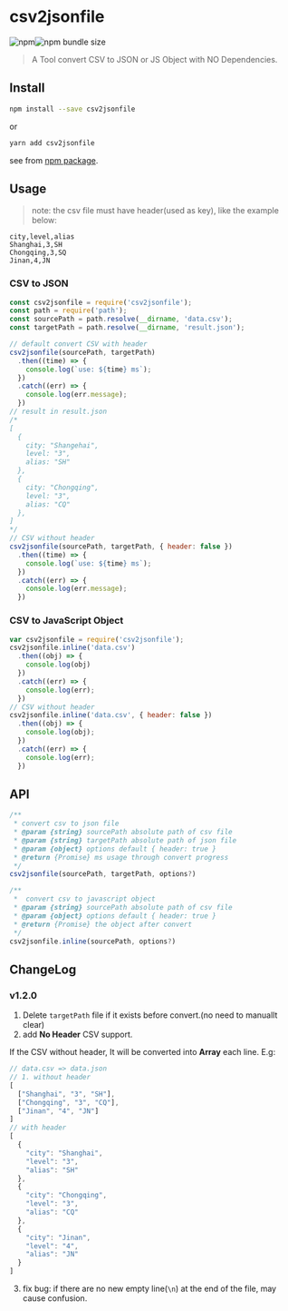 # csv2jsonfile

![npm](https://img.shields.io/npm/dm/csv2jsonfile)![npm bundle size](https://img.shields.io/bundlephobia/min/csv2jsonfile)

> A Tool convert CSV to JSON or JS Object with NO Dependencies.

## Install

```bash
npm install --save csv2jsonfile
```
or
```bash
yarn add csv2jsonfile
```
see from [npm package](https://npmjs.org/package/csv2jsonfile).

## Usage

> note: the csv file must have header(used as key), like the example below:
```
city,level,alias
Shanghai,3,SH
Chongqing,3,SQ
Jinan,4,JN 
```

### CSV to JSON
```javascript
const csv2jsonfile = require('csv2jsonfile');
const path = require('path');
const sourcePath = path.resolve(__dirname, 'data.csv'); 
const targetPath = path.resolve(__dirname, 'result.json');

// default convert CSV with header
csv2jsonfile(sourcePath, targetPath)
  .then((time) => {
    console.log(`use: ${time} ms`);
  })
  .catch((err) => {
    console.log(err.message);
  })
// result in result.json
/*
[
  {
    city: "Shangehai",
    level: "3",
    alias: "SH"
  },
  {
    city: "Chongqing",
    level: "3",
    alias: "CQ"
  },
]
*/
// CSV without header
csv2jsonfile(sourcePath, targetPath, { header: false })
  .then((time) => {
    console.log(`use: ${time} ms`);
  })
  .catch((err) => {
    console.log(err.message);
  })
```

### CSV to JavaScript Object

```javascript
var csv2jsonfile = require('csv2jsonfile');
csv2jsonfile.inline('data.csv')
  .then((obj) => {
    console.log(obj)
  })
  .catch((err) => {
    console.log(err);
  })
// CSV without header
csv2jsonfile.inline('data.csv', { header: false })
  .then((obj) => {
    console.log(obj);
  })
  .catch((err) => {
    console.log(err);
  })
```
## API

```javascript
/**
 * convert csv to json file
 * @param {string} sourcePath absolute path of csv file 
 * @param {string} targetPath absolute path of json file
 * @param {object} options default { header: true }
 * @return {Promise} ms usage through convert progress
 */
csv2jsonfile(sourcePath, targetPath, options?)

/**
 *  convert csv to javascript object
 * @param {string} sourcePath absolute path of csv file
 * @param {object} options default { header: true }
 * @return {Promise} the object after convert
 */
csv2jsonfile.inline(sourcePath, options?)
```
## ChangeLog

### v1.2.0
1. Delete `targetPath` file if it exists before convert.(no need to manuallt clear)
2. add **No Header** CSV support.

If the CSV without header, It will be converted into **Array** each line.
E.g:

```javascript
// data.csv => data.json
// 1. without header
[
  ["Shanghai", "3", "SH"],
  ["Chongqing", "3", "CQ"],
  ["Jinan", "4", "JN"]
]
// with header
[
  {
    "city": "Shanghai",
    "level": "3",
    "alias": "SH"
  },
  {
    "city": "Chongqing",
    "level": "3",
    "alias": "CQ"
  },
  {
    "city": "Jinan",
    "level": "4",
    "alias": "JN"
  }
]
```
3. fix bug: if there are no new empty line(`\n`) at the end of the file, may cause confusion.
